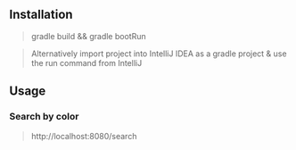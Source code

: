 ## Installation

> gradle build && gradle bootRun

> Alternatively import project into IntelliJ IDEA as a gradle project & use the run command from IntelliJ

## Usage

### Search by color

> http://localhost:8080/search
